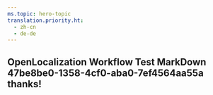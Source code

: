 ```yaml
---
ms.topic: hero-topic
translation.priority.ht: 
  - zh-cn
  - de-de
---
```

## OpenLocalization Workflow Test MarkDown 47be8be0-1358-4cf0-aba0-7ef4564aa55a thanks!
